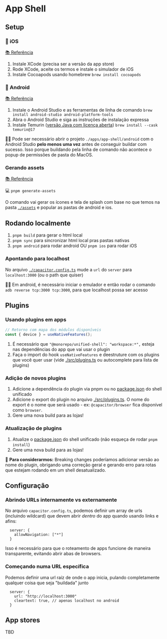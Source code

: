 # App Shell

## Setup

### 🍎 iOS

[📚 Referência](https://capacitorjs.com/docs/getting-started/environment-setup#ios-requirements)

1. Instale XCode (precisa ser a versão da app store)
2. Rode XCode, aceite os termos e instale o simulador de iOS
3. Instale Cocoapods usando homebrew `brew install cocoapods`

### 🤖 Android

[📚 Referência](https://capacitorjs.com/docs/getting-started/environment-setup#android-requirements)

1. Instale o Android Studio e as ferramentas de linha de comando `brew install android-studio android-platform-tools`
2. Abra o Android Studio e siga as instruções de instalação expressa
3. Instale Temurin ([versão Java com licença aberta](https://adoptium.net/temurin/)) `brew install --cask temurin@17`

🚨🤖 Pode ser necessário abrir o projeto `./apps/app-shell/android` com o Android Studio **pelo menos uma vez** antes de conseguir buildar com sucesso. Isso porque buildando pela linha de comando não acontece o popup de permissões de pasta do MacOS.

### Gerando assets

[📚 Referência](https://github.com/ionic-team/capacitor-assets)

💻 `pnpm generate-assets`

O comando vai gerar os ícones e tela de splash com base no que temos na pasta [`./assets`](./assets/) e popular as pastas de android e ios.

## Rodando localmente

1. `pnpm build` para gerar o html local
2. `pnpm sync` para sincronizar html local pras pastas nativas
3. `pnpm android` para rodar android OU `pnpm ios` para rodar iOS

### Apontando para localhost

No arquivo [`./capacitor.config.ts`](./capacitor.config.ts) mude a `url` do `server` para `localhost:3000` (ou o path que quiser)

🚨🤖 Em android, é necessário iniciar o emulador e então rodar o comando `adb reverse tcp:3000 tcp:3000`, para que localhost possa ser acesso

## Plugins

### Usando plugins em apps

```typescript
// Retorno com mapa dos módulos disponíveis
const { device } = useNativeFeatures();
```

1. É necessário que `"@monorepo/unified-shell": "workspace:*",` esteja nas dependências do app que vai usar o plugin
2. Faça o import do hook `useNativeFeatures` e deestruture com os plugins que você quer usar (vide [./src/plugins.ts](./src/plugins.ts) ou autocomplete para lista de plugins)

### Adição de novos plugins

1. Adicione a dependência do plugin via pnpm ou no [package.json](./package.json) do shell unificado
2. Adicione o export do plugin no arquivo [./src/plugins.ts](./src/plugins.ts). O nome do export é o nome que será usado - ex: `@capacitor/browser` fica disponível como `browser`.
3. Gere uma nova build para as lojas!

### Atualização de plugins

1. Atualize o [package.json](./package.json) do shell unificado (não esqueça de rodar `pnpm install`)
2. Gere uma nova build para as lojas!

🤔 **Para considerarmos:** Breaking changes poderíamos adicionar versão ao nome do plugin, obrigando uma correção geral e gerando erro para rotas que estejam rodando em um shell desatualizado.

## Configuração

### Abrindo URLs internamente vs externamente

No arquivo `capacitor.config.ts`, podemos definir um array de urls (incluindo wildcard) que devem abrir _dentro_ do app quando usando links e afins:

```
  server: {
    allowNavigation: ["*"]
  }
```

Isso é necessário para que o roteamento de apps funcione de maneira transparente, evitando abrir abas de browsers.

### Começando numa URL específica

Podemos definir uma url raíz de onde o app inicia, pulando completamente qualquer coisa que seja "buildada" junto

```
  server: {
    url: "http://localhost:3000"
    cleartext: true, // apenas localhost no android
  }
```

## App stores

TBD
